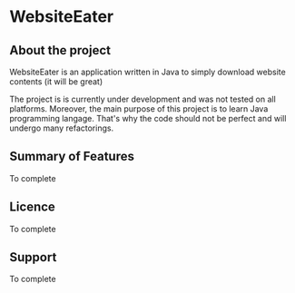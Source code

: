 # WebsiteEater

## About the project

WebsiteEater is an application written in Java to simply download website contents (it will be great)

The project is is currently under development and was not tested on all platforms. Moreover, the main purpose of this project is to learn Java programming langage. That's why the code should not be perfect and will undergo many refactorings.

## Summary of Features

To complete

## Licence

To complete

## Support

To complete
